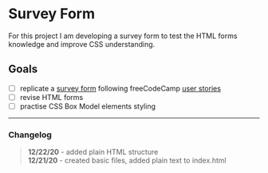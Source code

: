 # Survey Form

For this project I am developing a survey form to test the HTML forms knowledge and improve CSS understanding.

## Goals

- [ ] replicate a [survey form](https://codepen.io/freeCodeCamp/full/VPaoNP) following freeCodeCamp [user stories](https://www.freecodecamp.org/learn/responsive-web-design/responsive-web-design-projects/build-a-survey-form)
- [ ] revise HTML forms
- [ ] practise CSS Box Model elements styling

___

### Changelog

>**12/22/20** - added plain HTML structure\
>**12/21/20** - created basic files, added plain text to index.html
